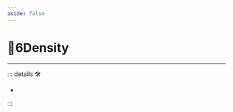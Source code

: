 ```yaml
---
aside: false
---
```

# 🔻<via>6Density</via>

---

<!-- =================================================== -->
<!-- =================================================== -->
<!-- =================================================== -->
<!-- =================================================== -->
<!-- =================================================== -->
::: details 🛠

-

:::
